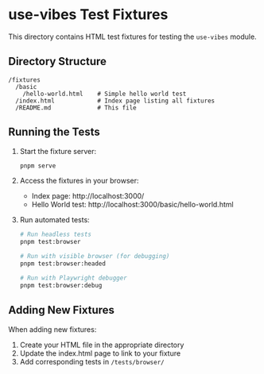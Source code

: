 # use-vibes Test Fixtures

This directory contains HTML test fixtures for testing the `use-vibes` module.

## Directory Structure

```
/fixtures
  /basic
    /hello-world.html    # Simple hello world test
  /index.html            # Index page listing all fixtures
  /README.md             # This file
```

## Running the Tests

1. Start the fixture server:
   ```bash
   pnpm serve
   ```

2. Access the fixtures in your browser:
   - Index page: http://localhost:3000/
   - Hello World test: http://localhost:3000/basic/hello-world.html

3. Run automated tests:
   ```bash
   # Run headless tests
   pnpm test:browser
   
   # Run with visible browser (for debugging)
   pnpm test:browser:headed
   
   # Run with Playwright debugger
   pnpm test:browser:debug
   ```

## Adding New Fixtures

When adding new fixtures:

1. Create your HTML file in the appropriate directory
2. Update the index.html page to link to your fixture
3. Add corresponding tests in `/tests/browser/`
